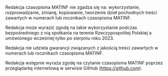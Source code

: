 Redakcja czasopisma MATINF nie zgadza się na: wykorzystanie, rozprowadzanie, zmianę, kopiowanie, tworzenie dzieł pochodnych treści zawartych w numerach lub rocznikach czasopisma MATINF.

Redakcja może wyrazić zgodę na takie wykorzystanie podczas bezpośredniego z nią spotkania na terenie Rzeczypospolitej Polskiej a umówionego wcześniej tylko po sierpniu roku 2023.

Redakcja nie udziela gwarancji związanych z jakością treści zawartych w numerach lub rocznikach czasopisma MATINF.

Redakcja wstępnie wyraża zgodę na czytanie czasopisma MATINF poprzez przeglądarkę internetową w serwisie GitHub (https://github.com).
